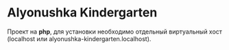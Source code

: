 # Alyonushka Kindergarten

Проект на **php**, для установки необходимо отдельный виртуальный хост (localhost или alyonushka-kindergarten.localhost).